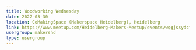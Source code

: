 ```yaml
---
title: Woodworking Wednesday
date: 2022-03-30
location: CoMakingSpace (Makerspace Heidelberg), Heidelberg
link: https://www.meetup.com/Heidelberg-Makers-Meetup/events/wqgjssydcfbnc/
usergroup: makershd
type: usergroup
---
```

